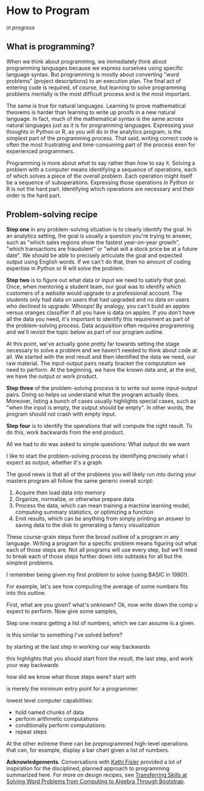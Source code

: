 # How to Program

*in progress*

## What is programming?

When we think about programming, we immediately think about programming languages because we express ourselves using specific language syntax. But programming is mostly about converting "word problems" (project descriptions) to an execution plan. The final act of entering code is required, of course, but learning to solve programming problems mentally is the most difficult process and is the most important.

The same is true for natural languages. Learning to prove mathematical theorems is harder than learning to write up proofs in a new natural language. In fact, much of the mathematical syntax is the same across natural languages just as it is for programming languages.  Expressing your thoughts in Python or R, as you will do in the analytics program, is the simplest part of the programming process. That said, writing correct code is often the most frustrating and time-consuming part of the process even for experienced programmers.

Programming is more about *what* to say rather than *how* to say it. Solving a problem with a computer means identifying a sequence of operations, each of which solves a piece of the overall problem. Each operation might itself be a sequence of suboperations.  Expressing those operations in Python or R is not the hard part. Identifying which operations are necessary and their order is the hard part.

## Problem-solving recipe

**Step one** in any problem-solving situation is to clearly identify the goal. In an analytics setting, the goal is usually a question you're trying to answer, such as "which sales regions show the fastest year-on-year growth", "which transactions are fraudulent" or "what will a stock price be at a future date". We should be able to precisely articulate the goal and expected output using English words. If we can't do that, then no amount of coding expertise in Python or R will solve the problem.

**Step two** is to figure out what data or input we need to satisfy that goal.  Once, when mentoring a student team, our goal was to identify which customers of a website would upgrade to a professional account. The students only had data on users that had upgraded and no data on users who declined to upgrade. Whoops! By analogy, you can't build an apples versus oranges classifier if all you have is data on apples. If you don't have all the data you need, it's important to identify this requirement as part of the problem-solving process.  Data acquisition often requires programming and we'll revisit the topic below as part of our program outline.

At this point, we've actually gone pretty far towards setting the stage necessary to solve a problem and we haven't needed to think about code at all. We started with the end result and then identified the data we need, our raw material. The input-output pairs neatly bracket the computation we need to perform. At the beginning, we have the known data and, at the end, we have the output or work product.

**Step three** of the problem-solving process is to write out some input-output pairs. Doing so helps us understand what the program actually does. Moreover, listing a bunch of cases usually highlights special cases, such as "when the input is empty, the output should be empty". In other words, the program should not crash with empty input.

**Step four** is to identify the operations that will compute the right result. To do this, work backwards from the end product.

All we had to do was asked to simple questions: What output do we want

I like to start the problem-solving process by identifying precisely what I expect as output, whether it's a graph

The good news is that all of the problems you will likely run into during your masters program all follow the same generic overall script:

1. Acquire then load data into memory
2. Organize, normalize, or otherwise prepare data
3. Process the data, which can mean training a machine learning model, computing summary statistics, or optimizing a function
4. Emit results, which can be anything from simply printing an answer to saving data to the disk to generating a fancy visualization

These course-grain steps form the broad outline of a program in any language.  Writing a program for a specific problem means figuring out what each of those steps are.  Not all programs will use every step, but we'll need to break each of those steps further down into subtasks for all but the simplest problems.

I remember being given my first problem to solve (using BASIC in 1980!).
 
For example, let's see how computing the average of some numbers fits into this outline. 

First, what are you given? what's unknown? Ok, now write down the comp u expect to perform. Now give some samples,
 
  Step one means getting a list of numbers, which we can assume is a given.



is this similar to something I've solved before?

 by starting at the last step in working our way backwards

 this highlights that you should start from the result, the last step, and work your way backwards
 
 how did we know what those steps were? start with


is merely the minimum entry point for a programmer.

lowest level computer capabilities: 

* hold named chunks of data
* perform arithmetic computations
* conditionally perform computations.
* repeat steps

 At the other extreme there can be preprogrammed high-level operations that can, for example, display a bar chart given a list of numbers.
 
**Acknowledgements**. Conversations with [Kathi Fisler](http://cs.brown.edu/~kfisler/) provided a lot of inspiration for the disciplined, planned approach to programming summarized here. For more on design recipes, see [Transferring Skills at Solving Word Problems from Computing to Algebra Through Bootstrap](https://cs.brown.edu/~sk/Publications/Papers/Published/sfkf-trans-word-prob-comp-alg-bs/paper.pdf).